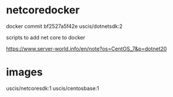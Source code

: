 # netcoredocker
docker commit bf2527a5f42e   uscis/dotnetsdk:2

scripts to add net core to docker

https://www.server-world.info/en/note?os=CentOS_7&p=dotnet20

# images
  uscis/netcoresdk:1
  uscis/centosbase:1
  
  
